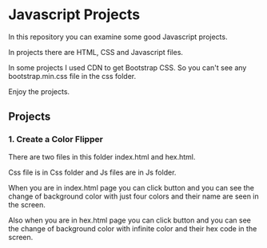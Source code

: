 # Javascript Projects
In this repository you can examine some good Javascript projects.

In projects there are HTML, CSS and Javascript files.

In some projects I used CDN to get Bootstrap CSS. So you can't see any bootstrap.min.css file in the css folder.

Enjoy the projects.

## Projects
### 1. Create a Color Flipper
There are two files in this folder index.html and hex.html. 

Css file is in Css folder and Js files are in Js folder.

When you are in index.html page you can click button and you can see the change of background color with just four colors and their name are seen in the screen.

Also when you are in hex.html page you can click button and you can see the change of background color with infinite color and their hex code in the screen.
